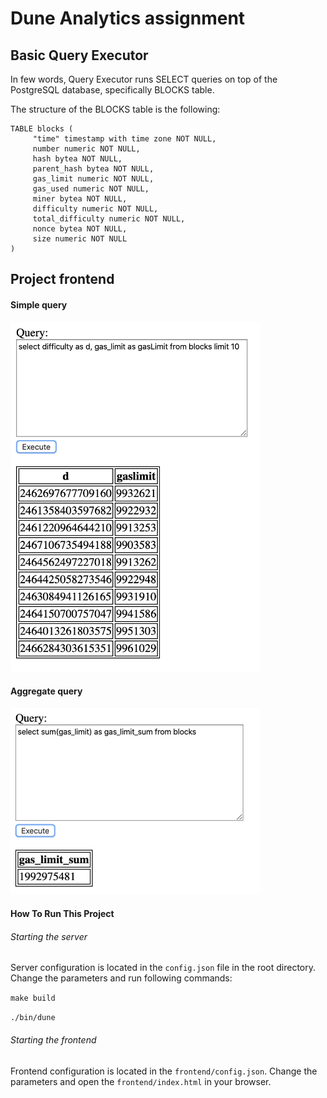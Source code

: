 # Dune Analytics assignment 
## Basic Query Executor
In few words, Query Executor runs SELECT queries on top of the PostgreSQL database, specifically BLOCKS table.

The structure of the BLOCKS table is the following:

```
TABLE blocks (
     "time" timestamp with time zone NOT NULL,
     number numeric NOT NULL,
     hash bytea NOT NULL,
     parent_hash bytea NOT NULL,
     gas_limit numeric NOT NULL,
     gas_used numeric NOT NULL,
     miner bytea NOT NULL,
     difficulty numeric NOT NULL,
     total_difficulty numeric NOT NULL,
     nonce bytea NOT NULL,
     size numeric NOT NULL
)
```
## Project frontend

#### Simple query
<img src="./screenshots/simple_query.png" width="400"/>

#### Aggregate query
<img src="./screenshots/aggregate_query.png" width="400"/>

#### How To Run This Project


###### Starting the server

Server configuration is located in the `config.json` file in the root directory. Change the parameters and run following commands:

```make build```

```./bin/dune```

###### Starting the frontend

Frontend configuration is located in the `frontend/config.json`. Change the parameters and open the `frontend/index.html` in your browser.